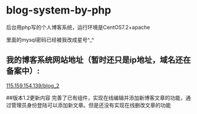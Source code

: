 # blog-system-by-php
后台用php写的个人博客系统，运行环境是CentOS7.2+apache

里面的mysql密码已经被我改成星号^_^

## 我的博客系统网站地址（暂时还只是ip地址，域名还在备案中）:
[115.159.154.139/blog_2](http://115.159.154.139/blog_2)

##版本1.2更新内容
完善了已有组件，实现在线编辑并添加新博客文章的功能，通过管理员身份登陆可以添加新文章。但是还没有实现在线删改文章的功能

